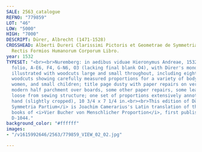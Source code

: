 ```yaml
---
SALE: 2563_catalogue
REFNO: "779859"
LOT: "46"
LOW: "5000"
HIGH: "7000"
DESCRIPT: Dürer, Albrecht (1471-1528)
CROSSHEAD: Alberti Dureri Clarissimi Pictoris et Geometrae de Symmetria Partium in
  Rectis Formios Humanorum Corporum Libro.
year: 1532
TYPESET: "<br><br>Nuremberg: in aedibus viduae Hieronymus Andreae, 1532.<br><br>Small
  folio, A-E6, F4, G-N6, O3 (lacking final blank O4), with Dürer's monogram on title,
  illustrated with woodcuts large and small throughout, including eighty-five full-length
  woodcuts showing carefully measured proportions for a variety of body types of men,
  women, and small children; title page dusty with paper repairs on verso, bound in
  modern half parchment over boards, some other paper repairs, some leaves coming
  loose from sewing structure; one set of proportions extensively annotated in a contemporary
  hand (slightly cropped), 10 3/4 x 7 1/4 in.<br><br>This edition of Dürer's <i>De
  Symmetria Partium</i> is Joachim Camerarius's Latin translation of the first two
  books of <i>Vier Bucher von Menschlicher Proportion</i>, first published in 1528.<br><br>Adams
  D-1044."
background_color: "#ffffff"
images:
- "/v1615992646/2563/779859_VIEW_02_02.jpg"

---
```

